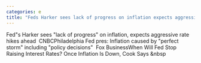 ```yaml
---
categories: e
title: "Feds Harker sees lack of progress on inflation expects aggressive rate hikes ahead  CNBC"
---
```

Fed"s Harker sees "lack of progress" on inflation, expects aggressive rate hikes ahead&nbsp;&nbsp;CNBCPhiladelphia Fed pres: Inflation caused by "perfect storm" including "policy decisions"&nbsp;&nbsp;Fox BusinessWhen Will Fed Stop Raising Interest Rates? Once Inflation Is Down, Cook Says&nbsp;&nbsp